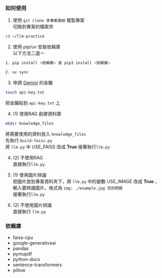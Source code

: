 ### 如何使用
1. 使用 `git clone 本專案連結` 複製專案  
切換到專案的檔案夾  
```bash
cd ~/llm-practice
```

2. 使用 pip/uv 安裝依賴庫  
以下方法二選一
```bash
1. pip install <依賴庫> 或 pip3 install <依賴庫>  

2. uv sync
```

3. 申請 [Gemini](https://ai.google.dev/) 的金鑰
```bash
touch api-key.txt
```
把金鑰貼到 `api-key.txt` 上  

4. (1) 使用RAG
創建資料庫  
```bash
mkdir knowledge_files
```
將需要使用的資料放入 `knowledge_files`  
先執行 `build-faiss.py`  
將 `llm.py` 中 USE_FAISS 改成 **True**
接著執行`llm.py`

4. (2) 不使用RAG  
直接執行`llm.py`

5. (1) 使用圖片辨識  
把圖片放到專案資料夾下，將 `llm.py` 中的變數 USE_IMAGE 改成 **True** ，  
輸入要辨識圖片，格式為 `img: ./example.jpg 您的問題`  
接著執行`llm.py`

5. (2) 不使用圖片辨識  
直接執行 `llm.py`

### 依賴庫
- faiss-cpu
- google-generativeai
- pandas
- pymupdf
- python-docx
- sentence-transformers
- pillow

